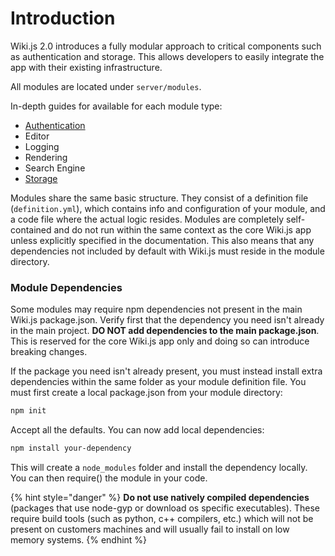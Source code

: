 # Introduction

Wiki.js 2.0 introduces a fully modular approach to critical components such as authentication and storage. This allows developers to easily integrate the app with their existing infrastructure.

All modules are located under `server/modules`.

In-depth guides for available for each module type:

* [Authentication](authentication.md)
* Editor
* Logging
* Rendering
* Search Engine
* [Storage](storage.md)

Modules share the same basic structure. They consist of a definition file \(`definition.yml`\), which contains info and configuration of your module, and a code file where the actual logic resides. Modules are completely self-contained and do not run within the same context as the core Wiki.js app unless explicitly specified in the documentation. This also means that any dependencies not included by default with Wiki.js must reside in the module directory.

### Module Dependencies

Some modules may require npm dependencies not present in the main Wiki.js package.json. Verify first that the dependency you need isn't already in the main project. **DO NOT add dependencies to the main package.json**. This is reserved for the core Wiki.js app only and doing so can introduce breaking changes. 

If the package you need isn't already present, you must instead install extra dependencies within the same folder as your module definition file. You must first create a local package.json from your module directory:

```bash
npm init
```

Accept all the defaults. You can now add local dependencies:

```bash
npm install your-dependency
```

This will create a `node_modules` folder and install the dependency locally. You can then require\(\) the module in your code.

{% hint style="danger" %}
**Do not use natively compiled dependencies** \(packages that use node-gyp or download os specific executables\). These require build tools \(such as python, c++ compilers, etc.\) which will not be present on customers machines and will usually fail to install on low memory systems.
{% endhint %}

